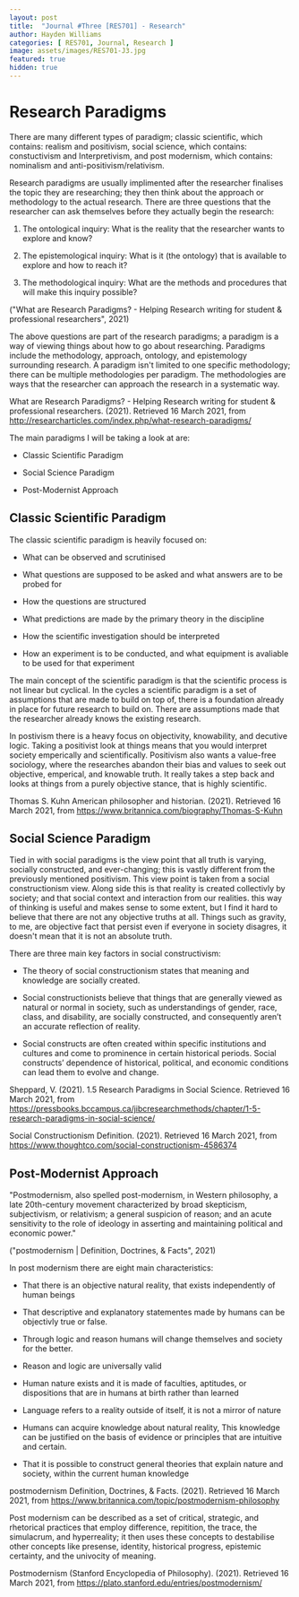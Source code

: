 ```yaml
---
layout: post
title:  "Journal #Three [RES701] - Research" 
author: Hayden Williams
categories: [ RES701, Journal, Research ]
image: assets/images/RES701-J3.jpg
featured: true
hidden: true
---
```




# Research Paradigms
There are many different types of paradigm; classic scientific, which contains: realism and positivism, social science, which contains: constuctivism and Interpretivism, and post modernism, which contains: nominalism and anti-positivism/relativism.

Research paradigms are usually implimented after the researcher finalises the topic they are researching; they then think about the approach or methodology to the actual research. There are three questions that the researcher can ask themselves before they actually begin the research:


1. The ontological inquiry: What is the reality that the researcher wants to explore and know? 

2. The epistemological inquiry: What is it (the ontology) that is available to explore and how to reach it? 

3. The methodological inquiry: What are the methods and procedures that will make this inquiry possible?


("What are Research Paradigms? - Helping Research writing for student & professional researchers", 2021)


The above questions are part of the research paradigms; a paradigm is a way of viewing things about how to go about researching. Paradigms include the methodology, approach, ontology, and epistemology surrounding research. A paradigm isn't limited to one specific methodology; there can be multiple methodologies per paradigm. The methodologies are ways that the researcher can approach the research in a systematic way.


What are Research Paradigms? - Helping Research writing for student & professional researchers. (2021). Retrieved 16 March 2021, from http://researcharticles.com/index.php/what-research-paradigms/


The main paradigms I will be taking a look at are:

- Classic Scientific Paradigm

- Social Science Paradigm

- Post-Modernist Approach


## Classic Scientific Paradigm


The classic scientific paradigm is heavily focused on:


- What can be observed and scrutinised

- What questions are supposed to be asked and what answers are to be probed for

- How the questions are structured

- What predictions are made by the primary theory in the discipline

- How the scientific investigation should be interpreted

- How an experiment is to be conducted, and what equipment is avaliable to be used for that experiment


The main concept of the scientific paradigm is that the scientific process is not linear but cyclical. In the cycles a scientific paradigm is a set of assumptions that are made to build on top of, there is a foundation already in place for future research to build on. There are assumptions made that the researcher already knows the existing research.


In postivism there is a heavy focus on objectivity, knowability, and decutive logic. Taking a positivist look at things means that you would interpret society emperically and scientifically. Positivism also wants a value-free sociology, where the researches abandon their bias and values to seek out objective, emperical, and knowable truth. It really takes a step back and looks at things from a purely objective stance, that is highly scientific.


Thomas S. Kuhn American philosopher and historian. (2021). Retrieved 16 March 2021, from https://www.britannica.com/biography/Thomas-S-Kuhn


## Social Science Paradigm


Tied in with social paradigms is the view point that all truth is varying, socially constructed, and ever-changing; this is vastly different from the previously mentioned positivism. This view point is taken from a social constructionism view. Along side this is that reality is created collectivly by society; and that social context and interaction from our realities. this way of thinking is useful and makes sense to some extent, but I find it hard to believe that there are not any objective truths at all. Things such as gravity, to me, are objective fact that persist even if everyone in society disagres, it doesn't mean that it is not an absolute truth.


There are three main key factors in social constructivism:


- The theory of social constructionism states that meaning and knowledge are socially created.

- Social constructionists believe that things that are generally viewed as natural or normal in society, such as understandings of gender, race, class, and disability, are socially constructed, and consequently aren’t an accurate reflection of reality.

- Social constructs are often created within specific institutions and cultures and come to prominence in certain historical periods. Social constructs’ dependence of historical, political, and economic conditions can lead them to evolve and change.



Sheppard, V. (2021). 1.5 Research Paradigms in Social Science. Retrieved 16 March 2021, from https://pressbooks.bccampus.ca/jibcresearchmethods/chapter/1-5-research-paradigms-in-social-science/


Social Constructionism Definition. (2021). Retrieved 16 March 2021, from https://www.thoughtco.com/social-constructionism-4586374


## Post-Modernist Approach


"Postmodernism, also spelled post-modernism, in Western philosophy, a late 20th-century movement characterized by broad skepticism, subjectivism, or relativism; a general suspicion of reason; and an acute sensitivity to the role of ideology in asserting and maintaining political and economic power." 


("postmodernism | Definition, Doctrines, & Facts", 2021)


In post modernism there are eight main characteristics:


- That there is an objective natural reality, that exists independently of human beings


- That descriptive and explanatory statementes made by humans can be objectivly true or false.


- Through logic and reason humans will change themselves and society for the better.


- Reason and logic are universally valid


- Human nature exists and it is made of faculties, aptitudes, or dispositions that are in humans at birth rather than learned


- Language refers to a reality outside of itself, it is not a mirror of nature
 

- Humans can acquire knowledge about natural reality, This knowledge can be justified on the basis of evidence or principles that are intuitive and certain.


- That it is possible to construct general theories that explain nature and society, within the current human knowledge


postmodernism Definition, Doctrines, & Facts. (2021). Retrieved 16 March 2021, from https://www.britannica.com/topic/postmodernism-philosophy


Post modernism can be described as a set of critical, strategic, and rhetorical practices that employ difference, repitition, the trace, the simulacrum, and hyperreality; it then uses these concepts to destabilise other concepts like presense, identity, historical progress, epistemic certainty, and the univocity of meaning.


Postmodernism (Stanford Encyclopedia of Philosophy). (2021). Retrieved 16 March 2021, from https://plato.stanford.edu/entries/postmodernism/
